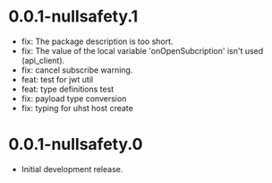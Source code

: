 # 0.0.1-nullsafety.1

- fix: The package description is too short.
- fix: The value of the local variable 'onOpenSubcription' isn't used (api_client).
- fix: cancel subscribe warning.
- feat: test for jwt util
- feat: type definitions test
- fix: payload type conversion
- fix: typing for uhst host create

# 0.0.1-nullsafety.0

- Initial development release.

